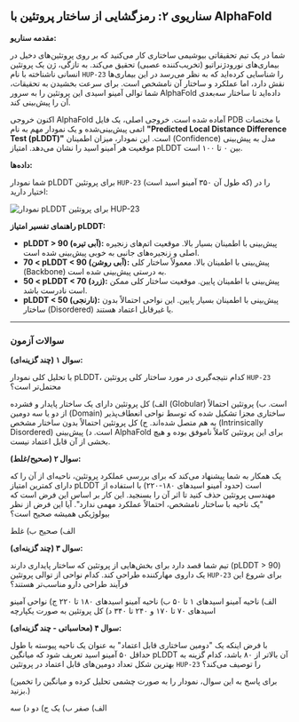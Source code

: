 ## سناریوی ۲: رمزگشایی از ساختار پروتئین با AlphaFold

**مقدمه سناریو:**

شما در یک تیم تحقیقاتی بیوشیمی ساختاری کار می‌کنید که بر روی پروتئین‌های دخیل در بیماری‌های نورودژنراتیو (تخریب‌کننده عصبی) تحقیق می‌کند. به تازگی، ژن یک پروتئین انسانی ناشناخته با نام `HUP-23` را شناسایی کرده‌اید که به نظر می‌رسد در این بیماری‌ها نقش دارد، اما عملکرد و ساختار آن نامشخص است. برای سرعت بخشیدن به تحقیقات، شما توالی آمینو اسیدی این پروتئین را به سرور AlphaFold داده‌اید تا ساختار سه‌بعدی آن را پیش‌بینی کند.

اکنون خروجی AlphaFold آماده شده است. خروجی اصلی، یک فایل PDB با مختصات اتمی پیش‌بینی‌شده و یک نمودار مهم به نام **"Predicted Local Distance Difference Test (pLDDT)"** است. این نمودار، میزان اطمینان (Confidence) مدل به پیش‌بینی موقعیت هر آمینو اسید را نشان می‌دهد. امتیاز pLDDT بین ۰ تا ۱۰۰ است.

**داده‌ها:**

شما نمودار pLDDT برای پروتئین `HUP-23` (که طول آن ۳۵۰ آمینو اسید است) را در اختیار دارید:

![نمودار pLDDT برای پروتئین HUP-23](https://raw.githubusercontent.com/pseudogene/alphafold-notes/main/alphafold_plddt.png)

**راهنمای تفسیر امتیاز pLDDT:**

- **pLDDT > 90 (آبی تیره):** پیش‌بینی با اطمینان بسیار بالا. موقعیت اتم‌های زنجیره اصلی و زنجیره‌های جانبی به خوبی پیش‌بینی شده است.
- **70 < pLDDT < 90 (آبی روشن):** پیش‌بینی با اطمینان بالا. معمولاً ساختار کلی (Backbone) به درستی پیش‌بینی شده است.
- **50 < pLDDT < 70 (زرد):** پیش‌بینی با اطمینان پایین. موقعیت ساختار کلی ممکن است نادرست باشد.
- **pLDDT < 50 (نارنجی):** پیش‌بینی با اطمینان بسیار پایین. این نواحی احتمالاً بدون ساختار (Disordered) یا غیرقابل اعتماد هستند.

---

### سوالات آزمون

**سوال ۱ (چند گزینه‌ای):**

با تحلیل کلی نمودار pLDDT، کدام نتیجه‌گیری در مورد ساختار کلی پروتئین `HUP-23` محتمل‌تر است؟

الف) کل پروتئین دارای یک ساختار پایدار و فشرده (Globular) است.
ب) پروتئین احتمالاً از دو یا سه دومین (Domain) ساختاری مجزا تشکیل شده که توسط نواحی انعطاف‌پذیر به هم متصل شده‌اند.
ج) کل پروتئین احتمالاً بدون ساختار مشخص (Intrinsically Disordered) است.
د) پیش‌بینی AlphaFold برای این پروتئین کاملاً ناموفق بوده و هیچ بخشی از آن قابل اعتماد نیست.

**سوال ۲ (صحیح/غلط):**

یک همکار به شما پیشنهاد می‌کند که برای بررسی عملکرد پروتئین، ناحیه‌ای از آن را که دارای کمترین امتیاز pLDDT است (حدود آمینو اسیدهای ۱۸۰-۲۲۰) با استفاده از مهندسی پروتئین حذف کنید تا اثر آن را بسنجید. این کار بر اساس این فرض است که "یک ناحیه با ساختار نامشخص، احتمالاً عملکرد مهمی ندارد". آیا این فرض از نظر بیولوژیکی همیشه صحیح است؟

الف) صحیح
ب) غلط

**سوال ۳ (چند گزینه‌ای):**

تیم شما قصد دارد برای بخش‌هایی از پروتئین که ساختار پایداری دارند (pLDDT > 90) یک داروی مهارکننده طراحی کند. کدام نواحی از توالی پروتئین `HUP-23` برای شروع این فرآیند طراحی دارو مناسب‌تر هستند؟

الف) ناحیه آمینو اسیدهای ۱ تا ۵۰
ب) ناحیه آمینو اسیدهای ۱۸۰ تا ۲۲۰
ج) نواحی آمینو اسیدهای ۷۰ تا ۱۷۰ و ۲۴۰ تا ۳۴۰
د) کل پروتئین به صورت یکپارچه

**سوال ۴ (محاسباتی - چند گزینه‌ای):**

با فرض اینکه یک "دومین ساختاری قابل اعتماد" به عنوان یک ناحیه پیوسته با طول حداقل ۵۰ آمینو اسید تعریف شود که میانگین pLDDT آن بالاتر از ۸۰ باشد، کدام گزینه به بهترین شکل تعداد دومین‌های قابل اعتماد در پروتئین `HUP-23` را توصیف می‌کند؟

(برای پاسخ به این سوال، نمودار را به صورت چشمی تحلیل کرده و میانگین را تخمین بزنید.)

الف) صفر
ب) یک
ج) دو
د) سه
